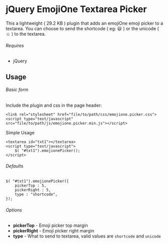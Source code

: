 # jQuery EmojiOne Textarea Picker

This a lightweight ( 29.2 KB ) plugin that adds an emojiOne emoji picker to a textarea.
You can choose to send the shortcode ( eg: :smiley: ) or the unicode ( ☺ ) to the textarea.


###### Requires
* jQuery


## Usage

###### Basic form

Include the plugin and css in the page header:
```
<link rel="stylesheet" href="file/to/path/css/emojione.picker.css">
<script type="text/javascript" src="file/to/path/js/emojione.picker.min.js"></script>
```

Simple Usage
```
<textarea id="txt1"></textarea>
<script type="text/javascript">
	$( "#txt1").emojionePicker();
</script>
```

###### Defaults
```
$( "#txt1").emojionePicker({
	pickerTop : 5,
	pickerRight : 5,
	type : "shortcode",
});
```

###### Options
* **pickerTop**   - Emoji picker top margin
* **pickerRight** - Emoji picker right margin
* **type**        - What to send to textarea, valid values are `shortcode` and `unicode`
